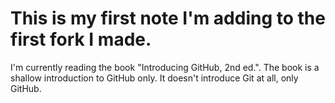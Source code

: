 # This is my first note I'm adding to the first fork I made.
I'm currently reading the book "Introducing GitHub, 2nd ed.". The book is a shallow introduction to GitHub only. It doesn't introduce Git at all, only GitHub.
